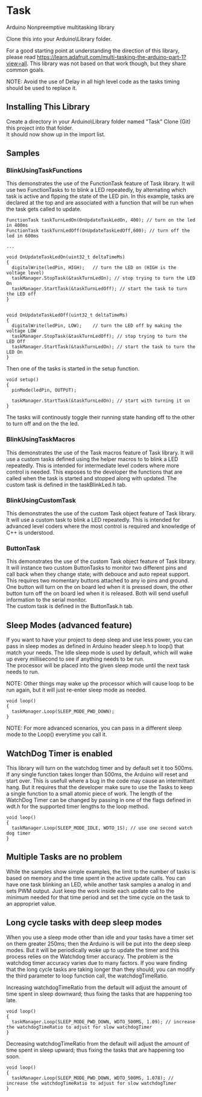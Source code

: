 # Task

Arduino Nonpreemptive multitasking library

Clone this into your Arduino\Library folder.

For a good starting point at understanding the direction of this library, please read https://learn.adafruit.com/multi-tasking-the-arduino-part-1?view=all.
This library was not based on that work though, but they share common goals.

NOTE: Avoid the use of Delay in all high level code as the tasks timing should be used to replace it.

## Installing This Library
Create a directory in your Arduino\Library folder named "Task"
Clone (Git) this project into that folder.  
It should now show up in the import list.

## Samples
### BlinkUsingTaskFunctions
This demonstrates the use of the FunctionTask feature of Task library. It will use two FunctionTasks to to blink a LED repeatedly, by alternating which task is active and flpping the state of the LED pin.
In this example, tasks are declared at the top and are associated with a function that will be run when the task gets called to update.

```
FunctionTask taskTurnLedOn(OnUpdateTaskLedOn, 400); // turn on the led in 400ms
FunctionTask taskTurnLedOff(OnUpdateTaskLedOff,600); // turn off the led in 600ms

...

void OnUpdateTaskLedOn(uint32_t deltaTimeMs)
{
  digitalWrite(ledPin, HIGH);   // turn the LED on (HIGH is the voltage level)
  taskManager.StopTask(&taskTurnLedOn); // stop trying to turn the LED On
  taskManager.StartTask(&taskTurnLedOff); // start the task to turn the LED off
}


void OnUpdateTaskLedOff(uint32_t deltaTimeMs)
{
  digitalWrite(ledPin, LOW);    // turn the LED off by making the voltage LOW
  taskManager.StopTask(&taskTurnLedOff); // stop trying to turn the LED Off
  taskManager.StartTask(&taskTurnLedOn); // start the task to turn the LED On
}
```
Then one of the tasks is started in the setup function.

```
void setup()
{
  pinMode(ledPin, OUTPUT);
  
  taskManager.StartTask(&taskTurnLedOn); // start with turning it on
}
```
The tasks will continously toggle their running state handing off to the other to turn off and on the the led.

### BlinkUsingTaskMacros
This demonstrates the use of the Task macros feature of Task library. It will use a custom tasks defined using the helper macros to to blink a LED repeatedly.
This is intended for intermediate level coders where more control is needed.  This exposes to the developer the functions that are called when the task is started and stopped along with updated.
The custom task is defined in the taskBlinkLed.h tab.

### BlinkUsingCustomTask
This demonstrates the use of the custom Task object feature of Task library. It will use a custom task to blink a LED repeatedly.
This is intended for advanced level coders where the most control is required and knowledge of C++ is understood.

### ButtonTask
This demonstrates the use of the custom Task object feature of Task library.  
It will instance two custom ButtonTasks to monitor two different pins and call back
when they change state; with debouce and auto repeat support.  
This requires two momentary buttons attached to any io pins and ground. One button will turn on the on board led when it is pressed down, the other button turn off the on board led when it is released. Both will send usefull information to the serial monitor.  
The custom task is defined in the ButtonTask.h tab.

## Sleep Modes (advanced feature)
If you want to have your project to deep sleep and use less power, you can pass in sleep modes as defined in Arduino header sleep.h to loop() that match your needs. The Idle sleep mode is used by default, which will wake up every millisecond to see if anything needs to be run.  
The processor will be placed into the given sleep mode until the next task needs to run.  

NOTE:  Other things may wake up the processor which will cause loop to be run again, but it will just re-enter sleep mode as needed.

```
void loop()  
{  
  taskManager.Loop(SLEEP_MODE_PWD_DOWN);  
}  
```
NOTE:  For more advanced scenarios, you can pass in a different sleep mode to the Loop() everytime you call it.  

## WatchDog Timer is enabled
This library will turn on the watchdog timer and by default set it too 500ms.  If any single function takes longer than 500ms, the Arduino will reset and start over.
This is usefull where a bug in the code may cause an intermittant hang.  But it requires that the developer make sure to use the Tasks to keep a single function to a small atomic piece of work.
The length of the WatchDog Timer can be changed by passing in one of the flags defined in wdt.h for the supported timer lengths to the loop method.

```
void loop()  
{  
  taskManager.Loop(SLEEP_MODE_IDLE, WDTO_1S); // use one second watch dog timer  
}  
```

## Multiple Tasks are no problem
While the samples show simple examples, the limit to the number of tasks is based on memory and the time spent in the active update calls.
You can have one task blinking an LED, while another task samples a analog in and sets PWM output.  Just keep the work inside each update call to the minimum needed for that time period and set the time cycle on the task to an appropriet value.

## Long cycle tasks with deep sleep modes
When you use a sleep mode other than idle and your tasks have a timer set on them greater 250ms; then the Arduino is will be put into the deep sleep modes.  But it will be periodically woke up to update the timer and this process relies on the Watchdog timer accuracy.
The problem is the watchdog timer accuracy varies due to many factors.  If you ware finding that the long cycle tasks are taking longer than they should; you can modify the third parameter to loop function call, the watchdogTimeRatio.

Increasing watchdogTimeRatio from the default will adjust the amount of time spent in sleep downward; thus fixing the tasks that are happening too late.

```
void loop()  
{  
  taskManager.Loop(SLEEP_MODE_PWD_DOWN, WDTO_500MS, 1.09); // increase the watchdogTimeRatio to adjust for slow watchdogTimer  
}  
```

Decreasing watchdogTimeRatio from the default will adjust the amount of time spent in sleep upward; thus fixing the tasks that are happening too soon.

```
void loop()  
{  
  taskManager.Loop(SLEEP_MODE_PWD_DOWN, WDTO_500MS, 1.078); // increase the watchdogTimeRatio to adjust for slow watchdogTimer  
}  
```
